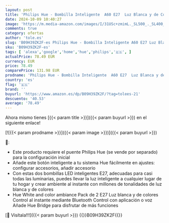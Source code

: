 ```yaml
---
layout: post
title: 'Philips Hue - Bombilla Inteligente  A60 E27  Luz Blanca y de Colores  10. 5W + Interuptor inteligente  Accesorio para bombillas y lámparas inteligentes Hue  Compatible con Alexa y Google Home'
date: 2024-10-09 10:40:27
image: 'https://m.media-amazon.com/images/I/31USc+zmimL._SL500_._SL400_.jpg'
comments: true
category: ofertas
author: 'tole.es'
slug: 'B09H39ZK2F-es Philips Hue - Bombilla Inteligente A60 E27 Luz Blanca y de...'
sku: 'B09H39ZK2F-es'
tags: [ 'alexa','google','home','hue','philips','🇪🇸', ]
actualPrice: 78.49 EUR
currency: EUR
price: 78.49
comparePrice: 131.98 EUR
prodname: 'Philips Hue - Bombilla Inteligente  A60 E27  Luz Blanca y de Colores  10. 5W + Interuptor inteligente  Accesorio para bombillas y lámparas inteligentes Hue  Compatible con Alexa y Google Home'
country: 'es'
flag: '🇪🇸'
brand: ''
buyurl: 'https://www.amazon.es/dp/B09H39ZK2F/?tag=tolees-21'
descuento: '40.53'
average: '78.49'
---
```


Ahora mismo tienes [{{< param title >}}]({{< param buyurl >}}) en el siguiente enlace!

[![{{< param prodname >}}]({{< param image >}})]({{< param buyurl >}})

🔎:

- Este producto requiere el puente Philips Hue (se vende por separado) para la configuración inicial
- Añade este botón inteligente a tu sistema Hue fácilmente en ajustes: configurar accesorios, añadir accesorio
- Con estas dos bombillas LED inteligentes E27, adecuadas para casi todas las luminarias, puedes llevar la luz inteligente a cualquier lugar de tu hogar y crear ambiente al instante con millones de tonalidades de luz blanca y de colores
- Hue White and color ambiance Pack de 2 E27 Luz blanca y de colores Control al instante mediante Bluetooth Control con aplicación o voz Añade Hue Bridge para disfrutar de más funciones

[🛒 Visítala!!!]({{< param buyurl >}})
{{<world>}}B09H39ZK2F{{</world>}}
